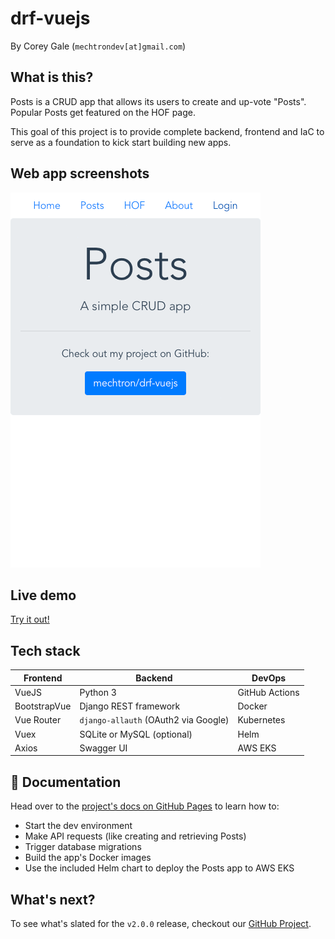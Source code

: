 # drf-vuejs

By Corey Gale (`mechtrondev[at]gmail.com`)

## What is this?

Posts is a CRUD app that allows its users to create and up-vote "Posts". Popular Posts get featured on the HOF page.

This goal of this project is to provide complete backend, frontend and IaC to serve as a foundation to kick start building new apps.

## Web app screenshots

![This could all be yours if you fork this repo today](/docs/web-app-screens.gif?raw=true)

## Live demo

[Try it out!](https://posts.k8s.sandbox.ggops.com)

## Tech stack

| Frontend      | Backend                              | DevOps         |
| ------------- | ------------------------------------ | -------------- |
| VueJS         | Python 3                             | GitHub Actions |
| BootstrapVue  | Django REST framework                | Docker         |
| Vue Router    | `django-allauth` (OAuth2 via Google) | Kubernetes     |
| Vuex          | SQLite or MySQL (optional)           | Helm           |
| Axios         | Swagger UI                           | AWS EKS        |

## 📕 Documentation

Head over to the [project's docs on GitHub Pages](http://corey.tech/drf-vuejs/) to learn how to:

- Start the dev environment
- Make API requests (like creating and retrieving Posts)
- Trigger database migrations
- Build the app's Docker images
- Use the included Helm chart to deploy the Posts app to AWS EKS

## What's next?

To see what's slated for the `v2.0.0` release, checkout our [GitHub Project](https://github.com/mechtron/drf-vuejs/projects/2).
